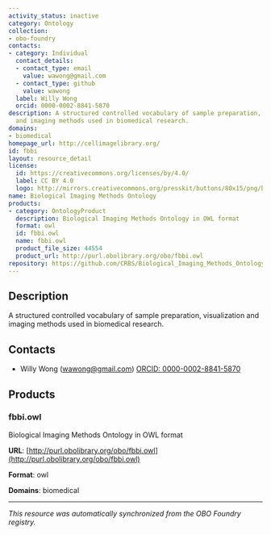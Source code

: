 ```yaml
---
activity_status: inactive
category: Ontology
collection:
- obo-foundry
contacts:
- category: Individual
  contact_details:
  - contact_type: email
    value: wawong@gmail.com
  - contact_type: github
    value: wawong
  label: Willy Wong
  orcid: 0000-0002-8841-5870
description: A structured controlled vocabulary of sample preparation, visualization
  and imaging methods used in biomedical research.
domains:
- biomedical
homepage_url: http://cellimagelibrary.org/
id: fbbi
layout: resource_detail
license:
  id: https://creativecommons.org/licenses/by/4.0/
  label: CC BY 4.0
  logo: http://mirrors.creativecommons.org/presskit/buttons/80x15/png/by.png
name: Biological Imaging Methods Ontology
products:
- category: OntologyProduct
  description: Biological Imaging Methods Ontology in OWL format
  format: owl
  id: fbbi.owl
  name: fbbi.owl
  product_file_size: 44554
  product_url: http://purl.obolibrary.org/obo/fbbi.owl
repository: https://github.com/CRBS/Biological_Imaging_Methods_Ontology
---
```

## Description

A structured controlled vocabulary of sample preparation, visualization and imaging methods used in biomedical research.

## Contacts

- Willy Wong (wawong@gmail.com) [ORCID: 0000-0002-8841-5870](https://orcid.org/0000-0002-8841-5870)

## Products

### fbbi.owl

Biological Imaging Methods Ontology in OWL format

**URL**: [http://purl.obolibrary.org/obo/fbbi.owl](http://purl.obolibrary.org/obo/fbbi.owl)

**Format**: owl

**Domains**: biomedical

---

*This resource was automatically synchronized from the OBO Foundry registry.*
